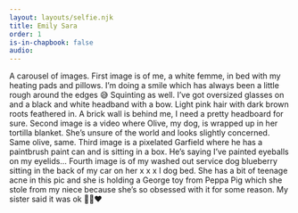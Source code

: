 ```yaml
---
layout: layouts/selfie.njk
title: Emily Sara
order: 1
is-in-chapbook: false
audio: 
---
```

A carousel of images. First image is of me, a white femme, in bed with my heating pads and pillows. I’m doing a smile which has always been a little rough around the edges 😅 Squinting as well. I’ve got oversized glasses on and a black and white headband with a bow. Light pink hair with dark brown roots feathered in. A brick wall is behind me, I need a pretty headboard for sure. Second image is a video where Olive, my dog, is wrapped up in her tortilla blanket. She’s unsure of the world and looks slightly concerned. Same olive, same. Third image is a pixelated Garfield where he has a paintbrush paint can and is sitting in a box. He’s saying I’ve painted eyeballs on my eyelids… Fourth image is of my washed out service dog blueberry sitting in the back of my car on her x x x l dog bed. She has a bit of teenage acne in this pic and she is holding a George toy from Peppa Pig which she stole from my niece because she’s so obsessed with it for some reason. My sister said it was ok 🙏🏻❤️
